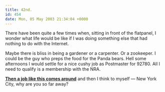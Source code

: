 ```yaml
---
title: 42nd.
id: 454
date: Mon, 05 May 2003 21:34:04 +0000
---
```


There have been quite a few times when, sitting in front of the flatpanel, I wonder what life would be like if I was doing something else that had nothing to do with the Internet.  

Maybe there is bliss in being a gardener or a carpenter. Or a zookeeper. I could be the guy who preps the food for the Panda bears. Hell some afternoons I would settle for a nice cushy job as Postmaster for 92780. All I need to qualify is a membership with the NRA.  

**[Then a job like this comes around](http://jobsearch.monster.com/getjob.asp?JobID=17410914&AVSDM=2003%2D03%2D14+11%3A59%3A00%2E000&CCD=my%2Emonster%2Ecom&JSD=jobsearch%2Emonster%2Ecom&HD=company%2Emonster%2Ecom&AD=http%3A%2F%2Fjobsearch%2Emonster%2Ecom%2Fjobsearch%2Easp%3Fq%3DMarvel%2BComics%26sort%3Drv%26vw%3Db%26cy%3DUS%26brd%3D1%252C1862%252C1863&Logo=1&col=dltci&cy=US&brd=1%2C1862%2C1863&lid=&fn=&q=Marvel+Comics)** and then I think to myself — New York City, why are you so far away?





